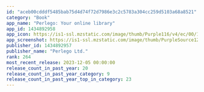 ```yaml
---
id: "aceb00cdddf5485bab75d4d74f72d7986e3c2c5783a304cc259d5103a68a8521"
category: "Book"
app_name: "Perlego: Your online library"
app_id: 1434892958
app_icon: https://is1-ssl.mzstatic.com/image/thumb/Purple116/v4/ec/00/1a/ec001aaf-f183-aeea-1724-124506ee9e70/AppIcon-1x_U007emarketing-0-7-0-85-220.png/1024x1024bb.png
app_screenshot: https://is1-ssl.mzstatic.com/image/thumb/PurpleSource126/v4/a2/e4/af/a2e4afb2-6208-e3b7-7a79-0798e6cfd244/3d74698a-afda-4cfd-8ac2-c5ef93a76912_1.jpg/1242x2688bb.png
publisher_id: 1434892957
publisher_name: "Perlego Ltd."
rank: 264
most_recent_release: 2023-12-05 00:00:00
release_count_in_past_year: 20
release_count_in_past_year_category: 9
release_count_in_past_year_top_in_category: 23
---
```

